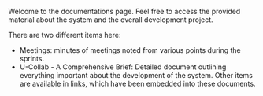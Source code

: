Welcome to the documentations page. Feel free to access the provided material about the system and the overall development project.

There are two different items here:

- Meetings: minutes of meetings noted from various points during the sprints.
- U-Collab - A Comprehensive Brief: Detailed document outlining everything important about the development of the system.
Other items are available in links, which have been embedded into these documents.

